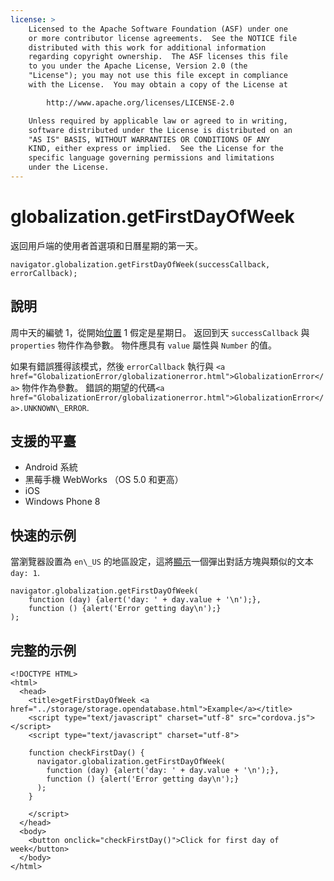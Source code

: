 ```yaml
---
license: >
    Licensed to the Apache Software Foundation (ASF) under one
    or more contributor license agreements.  See the NOTICE file
    distributed with this work for additional information
    regarding copyright ownership.  The ASF licenses this file
    to you under the Apache License, Version 2.0 (the
    "License"); you may not use this file except in compliance
    with the License.  You may obtain a copy of the License at

        http://www.apache.org/licenses/LICENSE-2.0

    Unless required by applicable law or agreed to in writing,
    software distributed under the License is distributed on an
    "AS IS" BASIS, WITHOUT WARRANTIES OR CONDITIONS OF ANY
    KIND, either express or implied.  See the License for the
    specific language governing permissions and limitations
    under the License.
---
```


# globalization.getFirstDayOfWeek

返回用戶端的使用者首選項和日曆星期的第一天。

    navigator.globalization.getFirstDayOfWeek(successCallback, errorCallback);
    

## 說明

周中天的編號 1，從開始<a href="../geolocation/Position/position.html">位置</a> 1 假定是星期日。 返回到天 `successCallback` 與 `properties` 物件作為參數。 物件應具有 `value` 屬性與 `Number` 的值。

如果有錯誤獲得該模式，然後 `errorCallback` 執行與 `<a href="GlobalizationError/globalizationerror.html">GlobalizationError</a>` 物件作為參數。 錯誤的期望的代碼`<a href="GlobalizationError/globalizationerror.html">GlobalizationError</a>.UNKNOWN\_ERROR`.

## 支援的平臺

*   Android 系統
*   黑莓手機 WebWorks （OS 5.0 和更高）
*   iOS
*   Windows Phone 8

## 快速的示例

當瀏覽器設置為 `en\_US` 的地區設定，這將<a href="../inappbrowser/inappbrowser.html">顯示</a>一個彈出對話方塊與類似的文本`day: 1`.

    navigator.globalization.getFirstDayOfWeek(
        function (day) {alert('day: ' + day.value + '\n');},
        function () {alert('Error getting day\n');}
    );
    

## 完整的示例

    <!DOCTYPE HTML>
    <html>
      <head>
        <title>getFirstDayOfWeek <a href="../storage/storage.opendatabase.html">Example</a></title>
        <script type="text/javascript" charset="utf-8" src="cordova.js"></script>
        <script type="text/javascript" charset="utf-8">
    
        function checkFirstDay() {
          navigator.globalization.getFirstDayOfWeek(
            function (day) {alert('day: ' + day.value + '\n');},
            function () {alert('Error getting day\n');}
          );
        }
    
        </script>
      </head>
      <body>
        <button onclick="checkFirstDay()">Click for first day of week</button>
      </body>
    </html>